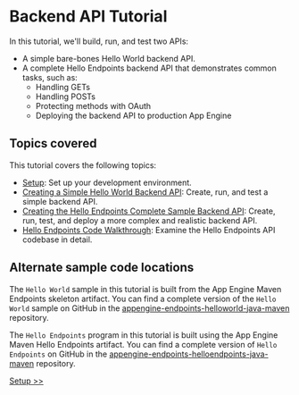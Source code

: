 # Backend API Tutorial

  

In this tutorial, we'll build, run, and test two APIs:

-   A simple bare-bones Hello World backend API.
-   A complete Hello Endpoints backend API that demonstrates common tasks, such as:
    -   Handling GETs
    -   Handling POSTs
    -   Protecting methods with OAuth
    -   Deploying the backend API to production App Engine

## Topics covered

This tutorial covers the following topics:

-   [Setup](https://web.archive.org/web/20160425095453/https://cloud.google.com/appengine/docs/java/endpoints/getstarted/backend/setup): Set up your development environment.
-   [Creating a Simple Hello World Backend API](https://web.archive.org/web/20160425095453/https://cloud.google.com/appengine/docs/java/endpoints/getstarted/backend/hello_world): Create, run, and test a simple backend API.
-   [Creating the Hello Endpoints Complete Sample Backend API](https://web.archive.org/web/20160425095453/https://cloud.google.com/appengine/docs/java/endpoints/getstarted/backend/helloendpoints): Create, run, test, and deploy a more complex and realistic backend API.
-   [Hello Endpoints Code Walkthrough](https://web.archive.org/web/20160425095453/https://cloud.google.com/appengine/docs/java/endpoints/getstarted/backend/code_walkthrough): Examine the Hello Endpoints API codebase in detail.

## Alternate sample code locations

The `Hello World` sample in this tutorial is built from the App Engine Maven Endpoints skeleton artifact. You can find a complete version of the `Hello World` sample on GitHub in the [appengine-endpoints-helloworld-java-maven](https://web.archive.org/web/20160425095453/https://github.com/GoogleCloudPlatform/appengine-endpoints-helloworld-java-maven) repository.

The `Hello Endpoints` program in this tutorial is built using the App Engine Maven Hello Endpoints artifact. You can find a complete version of `Hello Endpoints` on GitHub in the [appengine-endpoints-helloendpoints-java-maven](https://web.archive.org/web/20160425095453/https://github.com/GoogleCloudPlatform/appengine-endpoints-helloendpoints-java-maven) repository.

<a href="https://web.archive.org/web/20160425095453/https://cloud.google.com/appengine/docs/java/endpoints/getstarted/backend/setup" class="button">Setup &gt;&gt;</a>
